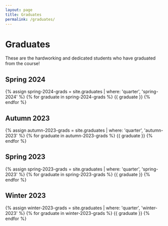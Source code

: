 ```yaml
---
layout: page
title: Graduates
permalink: /graduates/
---
```


# Graduates

These are the hardworking and dedicated students who have graduated from the course!

## Spring 2024

{% assign spring-2024-grads = site.graduates | where: 'quarter', 'spring-2024' %}
{% for graduate in spring-2024-grads %}
{{ graduate }}
{% endfor %}

## Autumn 2023

{% assign autumn-2023-grads = site.graduates | where: 'quarter', 'autumn-2023' %}
{% for graduate in autumn-2023-grads %}
{{ graduate }}
{% endfor %}

## Spring 2023

{% assign spring-2023-grads = site.graduates | where: 'quarter', 'spring-2023' %}
{% for graduate in spring-2023-grads %}
{{ graduate }}
{% endfor %}

## Winter 2023

{% assign winter-2023-grads = site.graduates | where: 'quarter', 'winter-2023' %}
{% for graduate in winter-2023-grads %}
{{ graduate }}
{% endfor %}

